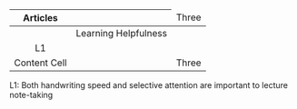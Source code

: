 <div align="center">

| Articles | <td colspan="9">Three</td> |
|:-------------:|:-------------:|
|   | Learning Helpfulness | Quality | Attention/Distraction | Encouragement | Readability | Sharability | Speed | Syllabus Conformity | 
| L1  |   |   |✖|   |   |   | ✖ |   |
| Content Cell  | <td colspan="3">Three</td>  |

</div>

L1: Both handwriting speed and selective attention are important to lecture note-taking
